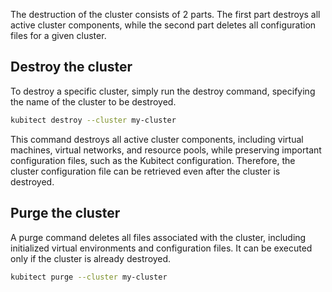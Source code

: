 The destruction of the cluster consists of 2 parts.
The first part destroys all active cluster components, while the second part deletes all configuration files for a given cluster.

## Destroy the cluster

To destroy a specific cluster, simply run the destroy command, specifying the name of the cluster to be destroyed.

```sh
kubitect destroy --cluster my-cluster
```

This command destroys all active cluster components, including virtual machines, virtual networks, and resource pools, while preserving important configuration files, such as the Kubitect configuration.
Therefore, the cluster configuration file can be retrieved even after the cluster is destroyed.

## Purge the cluster

A purge command deletes all files associated with the cluster, including initialized virtual environments and configuration files.
It can be executed only if the cluster is already destroyed.

```sh
kubitect purge --cluster my-cluster
```